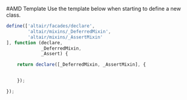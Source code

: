 #AMD Template
Use the template below when starting to define a new class.

``` js
define(['altair/facades/declare',
        'altair/mixins/_DeferredMixin',
        'altair/mixins/_AssertMixin'
], function (declare,
             _DeferredMixin,
             _Assert) {

    return declare([_DeferredMixin, _AssertMixin], {


    });

});
```